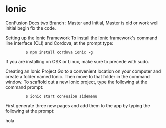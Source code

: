 # Ionic
ConFusion Docs 
two Branch : Master and Initial, Master is old or work well initial begin fix the code. 

Setting up the Ionic Framework
    To install the Ionic framework's command line interface (CLI) and Cordova, at the prompt type:

             $ npm install cordova ionic -g
            
If you are installing on OSX or Linux, make sure to precede with sudo.

Creating an Ionic Project
Go to a convenient location on your computer and create a folder named Ionic. Then move to that folder in the command window.
To scaffold out a new Ionic project, type the following at the command prompt:

             $ ionic start conFusion sidemenu
             
First generate three new pages and add them to the app by typing the following at the prompt:

hola